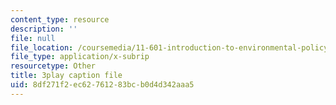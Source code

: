 ```yaml
---
content_type: resource
description: ''
file: null
file_location: /coursemedia/11-601-introduction-to-environmental-policy-and-planning-fall-2016/8df271f2ec62761283bcb0d4d342aaa5_blQBnH1kYZY.srt
file_type: application/x-subrip
resourcetype: Other
title: 3play caption file
uid: 8df271f2-ec62-7612-83bc-b0d4d342aaa5
---
```

